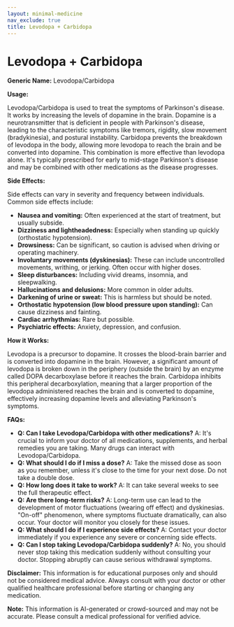 ```yaml
---
layout: minimal-medicine
nav_exclude: true
title: Levodopa + Carbidopa
---
```


# Levodopa + Carbidopa

**Generic Name:** Levodopa/Carbidopa

**Usage:**

Levodopa/Carbidopa is used to treat the symptoms of Parkinson's disease.  It works by increasing the levels of dopamine in the brain. Dopamine is a neurotransmitter that is deficient in people with Parkinson's disease, leading to the characteristic symptoms like tremors, rigidity, slow movement (bradykinesia), and postural instability. Carbidopa prevents the breakdown of levodopa in the body, allowing more levodopa to reach the brain and be converted into dopamine.  This combination is more effective than levodopa alone. It's typically prescribed for early to mid-stage Parkinson's disease and may be combined with other medications as the disease progresses.

**Side Effects:**

Side effects can vary in severity and frequency between individuals. Common side effects include:

* **Nausea and vomiting:** Often experienced at the start of treatment, but usually subside.
* **Dizziness and lightheadedness:** Especially when standing up quickly (orthostatic hypotension).
* **Drowsiness:** Can be significant, so caution is advised when driving or operating machinery.
* **Involuntary movements (dyskinesias):** These can include uncontrolled movements, writhing, or jerking.  Often occur with higher doses.
* **Sleep disturbances:** Including vivid dreams, insomnia, and sleepwalking.
* **Hallucinations and delusions:**  More common in older adults.
* **Darkening of urine or sweat:** This is harmless but should be noted.
* **Orthostatic hypotension (low blood pressure upon standing):**  Can cause dizziness and fainting.
* **Cardiac arrhythmias:**  Rare but possible.
* **Psychiatric effects:**  Anxiety, depression, and confusion.


**How it Works:**

Levodopa is a precursor to dopamine.  It crosses the blood-brain barrier and is converted into dopamine in the brain.  However, a significant amount of levodopa is broken down in the periphery (outside the brain) by an enzyme called DOPA decarboxylase before it reaches the brain.  Carbidopa inhibits this peripheral decarboxylation, meaning that a larger proportion of the levodopa administered reaches the brain and is converted to dopamine, effectively increasing dopamine levels and alleviating Parkinson's symptoms.

**FAQs:**

* **Q: Can I take Levodopa/Carbidopa with other medications?** A:  It's crucial to inform your doctor of all medications, supplements, and herbal remedies you are taking.  Many drugs can interact with Levodopa/Carbidopa.
* **Q: What should I do if I miss a dose?** A: Take the missed dose as soon as you remember, unless it's close to the time for your next dose.  Do not take a double dose.
* **Q:  How long does it take to work?** A:  It can take several weeks to see the full therapeutic effect.
* **Q:  Are there long-term risks?** A:  Long-term use can lead to the development of motor fluctuations (wearing off effect) and dyskinesias.  "On-off" phenomenon, where symptoms fluctuate dramatically, can also occur. Your doctor will monitor you closely for these issues.
* **Q:  What should I do if I experience side effects?** A:  Contact your doctor immediately if you experience any severe or concerning side effects.
* **Q:  Can I stop taking Levodopa/Carbidopa suddenly?** A: No, you should never stop taking this medication suddenly without consulting your doctor.  Stopping abruptly can cause serious withdrawal symptoms.


**Disclaimer:** This information is for educational purposes only and should not be considered medical advice.  Always consult with your doctor or other qualified healthcare professional before starting or changing any medication.


**Note:** This information is AI-generated or crowd-sourced and may not be accurate. Please consult a medical professional for verified advice.